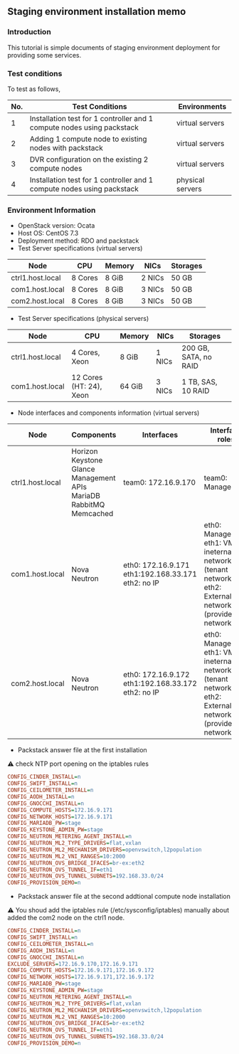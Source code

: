 ## Staging environment installation memo

### Introduction
This tutorial is simple documents of staging environment deployment for providing some services.

### Test conditions

To test as follows, 

No. | Test Conditions | Environments
-|-|-
1 | Installation test for 1 controller and 1 compute nodes using packstack | virtual servers
2 | Adding 1 compute node to existing nodes with packstack | virtual servers
3 | DVR configuration on the existing 2 compute nodes | virtual servers
4 | Installation test for 1 controller and 1 compute nodes using packstack | physical servers

### Environment Information

* OpenStack version: Ocata
* Host OS: CentOS 7.3
* Deployment method: RDO and packstack
* Test Server specifications (virtual servers)

Node | CPU | Memory | NICs | Storages
-----|-----|--------|------|---------
ctrl1.host.local| 8 Cores | 8 GiB | 2 NICs | 50 GB
com1.host.local | 8 Cores | 8 GiB | 3 NICs | 50 GB
com2.host.local | 8 Cores | 8 GiB | 3 NICs | 50 GB

* Test Server specifications (physical servers)

Node | CPU | Memory | NICs | Storages
-----|-----|--------|------|---------
ctrl1.host.local| 4 Cores, Xeon | 8 GiB | 1 NICs | 200 GB, SATA, no RAID
com1.host.local | 12 Cores (HT: 24), Xeon | 64 GiB |3 NICs | 1 TB, SAS, 10 RAID 

* Node interfaces and components information (virtual servers)

Node|Components|Interfaces|Interface roles
----|----------|----------|---------------
ctrl1.host.local|Horizon<br/>Keystone<br/>Glance<br/>Management APIs<br/>MariaDB<br/>RabbitMQ<br/>Memcached | team0: 172.16.9.170 | team0: Management
com1.host.local|Nova<br/>Neutron | eth0: 172.16.9.171<br/>eth1:192.168.33.171<br/>eth2: no IP | eth0: Management<br/>eth1: VM ineternal network (tenant network)<br/>eth2: External network (provider network)
com2.host.local|Nova<br/>Neutron | eth0: 172.16.9.172<br/>eth1:192.168.33.172<br/>eth2: no IP | eth0: Management<br/>eth1: VM ineternal network (tenant network)<br/>eth2: External network (provider network)

* Packstack answer file at the first installation

:warning: check NTP port opening on the iptables rules

```ini
CONFIG_CINDER_INSTALL=n
CONFIG_SWIFT_INSTALL=n
CONFIG_CEILOMETER_INSTALL=n
CONFIG_AODH_INSTALL=n
CONFIG_GNOCCHI_INSTALL=n
CONFIG_COMPUTE_HOSTS=172.16.9.171
CONFIG_NETWORK_HOSTS=172.16.9.171
CONFIG_MARIADB_PW=stage
CONFIG_KEYSTONE_ADMIN_PW=stage
CONFIG_NEUTRON_METERING_AGENT_INSTALL=n
CONFIG_NEUTRON_ML2_TYPE_DRIVERS=flat,vxlan
CONFIG_NEUTRON_ML2_MECHANISM_DRIVERS=openvswitch,l2population
CONFIG_NEUTRON_ML2_VNI_RANGES=10:2000
CONFIG_NEUTRON_OVS_BRIDGE_IFACES=br-ex:eth2
CONFIG_NEUTRON_OVS_TUNNEL_IF=eth1
CONFIG_NEUTRON_OVS_TUNNEL_SUBNETS=192.168.33.0/24
CONFIG_PROVISION_DEMO=n
```

* Packstack answer file at the second addtional compute node installation

:warning: You shoud add the iptables rule (/etc/sysconfig/iptables) manually about added the com2 node on the ctrl1 node.

```ini
CONFIG_CINDER_INSTALL=n
CONFIG_SWIFT_INSTALL=n
CONFIG_CEILOMETER_INSTALL=n
CONFIG_AODH_INSTALL=n
CONFIG_GNOCCHI_INSTALL=n
EXCLUDE_SERVERS=172.16.9.170,172.16.9.171
CONFIG_COMPUTE_HOSTS=172.16.9.171,172.16.9.172
CONFIG_NETWORK_HOSTS=172.16.9.171,172.16.9.172
CONFIG_MARIADB_PW=stage
CONFIG_KEYSTONE_ADMIN_PW=stage
CONFIG_NEUTRON_METERING_AGENT_INSTALL=n
CONFIG_NEUTRON_ML2_TYPE_DRIVERS=flat,vxlan
CONFIG_NEUTRON_ML2_MECHANISM_DRIVERS=openvswitch,l2population
CONFIG_NEUTRON_ML2_VNI_RANGES=10:2000
CONFIG_NEUTRON_OVS_BRIDGE_IFACES=br-ex:eth2
CONFIG_NEUTRON_OVS_TUNNEL_IF=eth1
CONFIG_NEUTRON_OVS_TUNNEL_SUBNETS=192.168.33.0/24
CONFIG_PROVISION_DEMO=n
```

